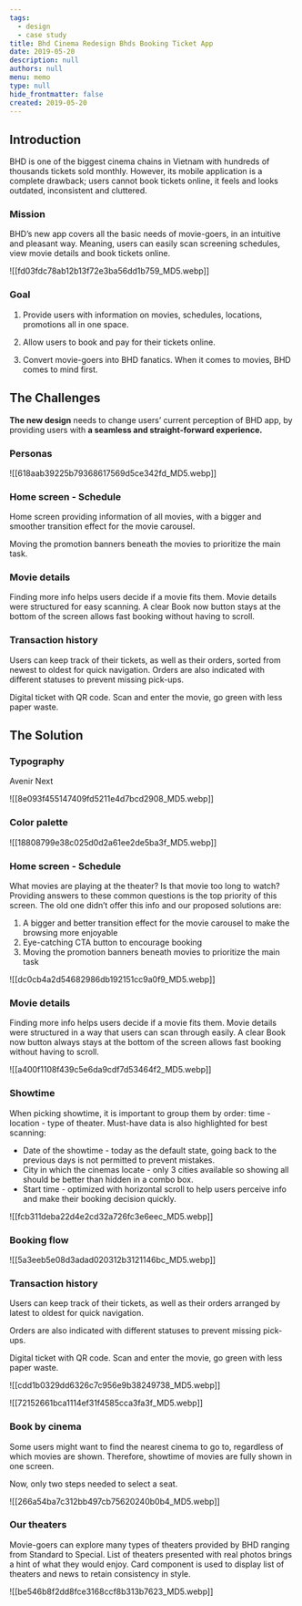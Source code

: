 ```yaml
---
tags: 
  - design
  - case study
title: Bhd Cinema Redesign Bhds Booking Ticket App
date: 2019-05-20
description: null
authors: null
menu: memo
type: null
hide_frontmatter: false
created: 2019-05-20
---
```


<!-- child_database 77e75589-8bd4-448f-b38f-6995a6790e8f -->

## Introduction
BHD is one of the biggest cinema chains in Vietnam with hundreds of thousands tickets sold monthly. However, its mobile application is a complete drawback; users cannot book tickets online, it feels and looks outdated, inconsistent and cluttered.

### Mission
BHD’s new app covers all the basic needs of movie-goers, in an intuitive and pleasant way. Meaning, users can easily scan screening schedules, view movie details and book tickets online.

![[fd03fdc78ab12b13f72e3ba56dd1b759_MD5.webp]]

### Goal
1. Provide users with information on movies, schedules, locations, promotions all in one space.

2. Allow users to book and pay for their tickets online.

3. Convert movie-goers into BHD fanatics. When it comes to movies, BHD comes to mind first.

## The Challenges
**The new design** needs to change users’ current perception of BHD app, by providing users with **a seamless and straight-forward experience.**

### Personas
![[618aab39225b79368617569d5ce342fd_MD5.webp]]

### Home screen - Schedule
Home screen providing information of all movies, with a bigger and smoother transition effect for the movie carousel.

Moving the promotion banners beneath the movies to prioritize the main task.

### Movie details
Finding more info helps users decide if a movie fits them. Movie details were structured for easy scanning. A clear Book now button stays at the bottom of the screen allows fast booking without having to scroll.

### Transaction history
Users can keep track of their tickets, as well as their orders, sorted from newest to oldest for quick navigation. Orders are also indicated with different statuses to prevent missing pick-ups.

Digital ticket with QR code. Scan and enter the movie, go green with less paper waste.

## The Solution
### Typography
Avenir Next

![[8e093f455147409fd5211e4d7bcd2908_MD5.webp]]

### Color palette
![[18808799e38c025d0d2a61ee2de5ba3f_MD5.webp]]

### Home screen - Schedule
What movies are playing at the theater? Is that movie too long to watch? Providing answers to these common questions is the top priority of this screen. The old one didn’t offer this info and our proposed solutions are:

1. A bigger and better transition effect for the movie carousel to make the browsing more enjoyable
1. Eye-catching CTA button to encourage booking
1. Moving the promotion banners beneath movies to prioritize the main task

![[dc0cb4a2d54682986db192151cc9a0f9_MD5.webp]]

### Movie details
Finding more info helps users decide if a movie fits them. Movie details were structured in a way that users can scan through easily. A clear Book now button always stays at the bottom of the screen allows fast booking without having to scroll.

![[a400f1108f439c5e6da9cdf7d53464f2_MD5.webp]]

### Showtime
When picking showtime, it is important to group them by order: time - location - type of theater. Must-have data is also highlighted for best scanning:

* Date of the showtime - today as the default state, going back to the previous days is not permitted to prevent mistakes.
* City in which the cinemas locate - only 3 cities available so showing all should be better than hidden in a combo box.
* Start time - optimized with horizontal scroll to help users perceive info and make their booking decision quickly.

![[fcb311deba22d4e2cd32a726fc3e6eec_MD5.webp]]

### Booking flow
![[5a3eeb5e08d3adad020312b3121146bc_MD5.webp]]

### Transaction history
Users can keep track of their tickets, as well as their orders arranged by latest to oldest for quick navigation.

Orders are also indicated with different statuses to prevent missing pick-ups.

Digital ticket with QR code. Scan and enter the movie, go green with less paper waste.

![[cdd1b0329dd6326c7c956e9b38249738_MD5.webp]]

![[72152661bca1114ef31f4585cca3fa3f_MD5.webp]]

### Book by cinema
Some users might want to find the nearest cinema to go to, regardless of which movies are shown. Therefore, showtime of movies are fully shown in one screen.

Now, only two steps needed to select a seat.

![[266a54ba7c312bb497cb75620240b0b4_MD5.webp]]

### Our theaters
Movie-goers can explore many types of theaters provided by BHD ranging from Standard to Special. List of theaters presented with real photos brings a hint of what they would enjoy. Card component is used to display list of theaters and news to retain consistency in style.

![[be546b8f2dd8fce3168ccf8b313b7623_MD5.webp]]
